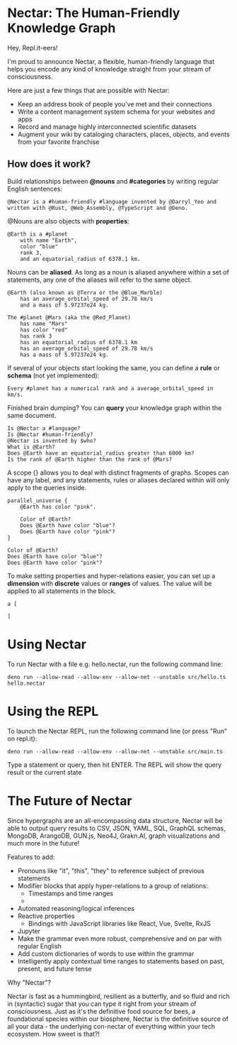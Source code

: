 # Nectar: The Human-Friendly Knowledge Graph

Hey, Repl.it-eers!

I'm proud to announce Nectar, a flexible, human-friendly language that helps you encode any kind of knowledge straight from your stream of consciousness.

Here are just a few things that are possible with Nectar:
* Keep an address book of people you've met and their connections
* Write a content management system schema for your websites and apps
* Record and manage highly interconnected scientific datasets
* Augment your wiki by cataloging characters, places, objects, and events from your favorite franchise


## How does it work?

Build relationships between **@nouns** and **#categories** by writing regular English sentences:

```
@Nectar is a #human-friendly #language invented by @Darryl_Yeo and written with @Rust, @Web_Assembly, @TypeScript and @Deno.
```

@Nouns are also objects with **properties**:

```
@Earth is a #planet
	with name "Earth",
	color "blue"
	rank 3,
	and an equatorial_radius of 6378.1 km.
```

Nouns can be **aliased**. As long as a noun is aliased anywhere within a set of statements, any one of the aliases will refer to the same object.

```
@Earth (also known as @Terra or the @Blue_Marble)
	has an average_orbital_speed of 29.78 km/s
	and a mass of 5.97237e24 kg.

The #planet @Mars (aka the @Red_Planet)
	has name "Mars"
	has color "red"
	has rank 3
	has an equatorial_radius of 6378.1 km
	has an average_orbital_speed of 29.78 km/s
	has a mass of 5.97237e24 kg.
```

If several of your objects start looking the same, you can define a **rule** or **schema** (not yet implemented):

```
Every #planet has a numerical rank and a average_orbital_speed in km/s.
```

Finished brain dumping? You can **query** your knowledge graph within the same document.

```
Is @Nectar a #language?
Is @Nectar #human-friendly?
@Nectar is invented by $who?
What is @Earth?
Does @Earth have an equatorial_radius greater than 6000 km?
Is the rank of @Earth higher than the rank of @Mars?
```

A scope {} allows you to deal with distinct fragments of graphs. Scopes can have any label, and any statements, rules or aliases declared within will only apply to the queries inside.

```
parallel_universe {
	@Earth has color "pink".

	Color of @Earth?
	Does @Earth have color "blue"?
	Does @Earth have color "pink"?
}

Color of @Earth?
Does @Earth have color "blue"?
Does @Earth have color "pink"?
```

To make setting properties and hyper-relations easier, you can set up a **dimension** with **discrete** values or **ranges** of values. The value will be applied to all statements in the block.

```
a [
	
]
```

# Using Nectar

To run Nectar with a file e.g. hello.nectar, run the following command line:

```
deno run --allow-read --allow-env --allow-net --unstable src/hello.ts hello.nectar
```

# Using the REPL

To launch the Nectar REPL, run the following command line (or press "Run" on repl.it):

```
deno run --allow-read --allow-env --allow-net --unstable src/main.ts
```

Type a statement or query, then hit ENTER. The REPL will show the query result or the current state

# The Future of Nectar

Since hypergraphs are an all-encompassing data structure, Nectar will be able to output query results to CSV, JSON, YAML, SQL, GraphQL schemas, MongoDB, ArangoDB, GUN.js, Neo4J, Grakn.AI, graph visualizations and much more in the future!

Features to add:
* Pronouns like "it", "this", "they" to reference subject of previous statements
* Modifier blocks that apply hyper-relations to a group of relations:
  * Timestamps and time ranges
  * 
* Automated reasoning/logical inferences
* Reactive properties
  * Bindings with JavaScript libraries like React, Vue, Svelte, RxJS
* Jupyter
* Make the grammar even more robust, comprehensive and on par with regular English
* Add custom dictionaries of words to use within the grammar
* Intelligently apply contextual time ranges to statements based on past, present, and future tense


Why "Nectar"?

Nectar is fast as a hummingbird, resilient as a butterfly, and so fluid and rich in (syntactic) sugar that you can type it right from your stream of consciousness. Just as it's the definitive food source for bees, a foundational species within our biosphere, Nectar is the definitive source of all your data - the underlying con-nectar of everything within your tech ecosystem. How sweet is that?!
